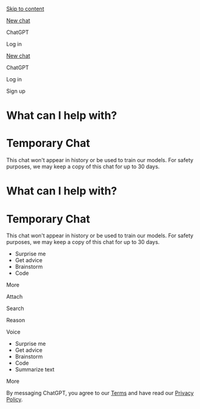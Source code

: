 [Skip to content](https://chatgpt.com/#main)

[New chat](https://chatgpt.com/)

ChatGPT

Log in

[New chat](https://chatgpt.com/)

ChatGPT

Log in

Sign up

# What can I help with?

# Temporary Chat

This chat won't appear in history or be used to train our models. For safety purposes, we may keep a copy of this chat for up to 30 days.

# What can I help with?

# Temporary Chat

This chat won't appear in history or be used to train our models. For safety purposes, we may keep a copy of this chat for up to 30 days.

- Surprise me
- Get advice
- Brainstorm
- Code

More

Attach

Search

Reason

Voice

- Surprise me
- Get advice
- Brainstorm
- Code
- Summarize text

More

By messaging ChatGPT, you agree to our [Terms](https://openai.com/terms) and have read our [Privacy Policy](https://openai.com/privacy).